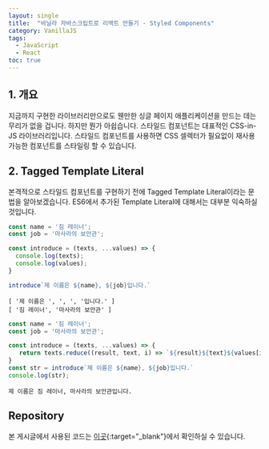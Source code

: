 ```yaml
---
layout: single
title:  "바닐라 자바스크립트로 리액트 만들기 - Styled Components"
category: VanillaJS
tags:
  - JavaScript
  - React
toc: true
---
```


## 1. 개요

지금까지 구현한 라이브러리만으로도 웬만한 싱글 페이지 애플리케이션을 만드는 데는 무리가 없을 겁니다. 하지만 뭔가 아쉽습니다. 스타일드 컴포넌트는 대표적인 CSS-in-JS 라이브러리입니다. 스타일드 컴포넌트를 사용하면 CSS 셀렉터가 필요없이 재사용 가능한 컴포넌트를 스타일링 할 수 있습니다.

## 2. Tagged Template Literal

본격적으로 스타일드 컴포넌트를 구현하기 전에 Tagged Template Literal이라는 문법을 알아보겠습니다. ES6에서 추가된 Template Literal에 대해서는 대부분 익숙하실 것입니다.

```js
const name = '짐 레이너';
const job = '마사라의 보안관';

const introduce = (texts, ...values) => {
  console.log(texts);
  console.log(values);
}

introduce`제 이름은 ${name}, ${job}입니다.`
```

```
[ '제 이름은 ', ', ', '입니다.' ]
[ '짐 레이너', '마사라의 보안관' ]
```

```js
const name = '짐 레이너';
const job = '마사라의 보안관';

const introduce = (texts, ...values) => {
   return texts.reduce((result, text, i) => `${result}${text}${values[i] ? values[i] : ''}`, '');
}
const str = introduce`제 이름은 ${name}, ${job}입니다.`
console.log(str);
```

```
제 이름은 짐 레이너, 마사라의 보안관입니다.
```

## Repository

본 게시글에서 사용된 코드는 [이곳](https://github.com/Gyeongsu1997/create-react-with-vanilla-js/tree/main/04-event-delegation){:target="_blank"}에서 확인하실 수 있습니다.